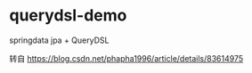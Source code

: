 # querydsl-demo
springdata jpa + QueryDSL

转自
https://blog.csdn.net/phapha1996/article/details/83614975
